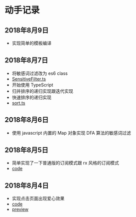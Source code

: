 # 动手记录

## 2018年8月9日

- 实现简单的模板编译

## 2018年8月7日

- 将敏感词过滤改为 es6 class 
- [SensitiveFilter.ts](https://github.com/lllllllqw/lllllllqw.github.io/blob/master/js/speedJavascript/utils/SensitiveFilter.ts)
- 开始使用 TypeScript
- 归并排序的递归实现跟迭代实现
- 快速排序的递归实现
- [sort.ts](https://github.com/lllllllqw/lllllllqw.github.io/blob/master/js/speedJavascript/utils/sort.ts)

## 2018年8月6日

- 使用 javascript 内置的 Map 对象实现 DFA 算法的敏感词过滤

## 2018年8月5日

- 简单实现了一下普通版的订阅模式跟 rx 风格的订阅模式
- [code](https://github.com/lllllllqw/lllllllqw.github.io/blob/master/js/observer)

## 2018年8月4日

- 实现点击页面出现爱心效果
- [code](https://github.com/lllllllqw/lllllllqw.github.io/tree/master/css/heart)
- [preview](https://lllllllqw.github.io/css/heart)